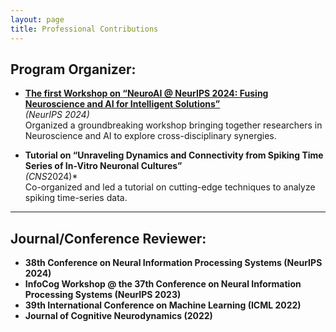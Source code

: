 ```yaml
---
layout: page
title: Professional Contributions
---
```



## Program Organizer:
- **[The first Workshop on “NeuroAI @ NeurIPS 2024: Fusing Neuroscience and AI for Intelligent Solutions”](https://neuroai-workshop.github.io/)**  
  *(NeurIPS 2024)*  
  Organized a groundbreaking workshop bringing together researchers in Neuroscience and AI to explore cross-disciplinary synergies.

- **Tutorial on “Unraveling Dynamics and Connectivity from Spiking Time Series of In-Vitro Neuronal Cultures”**  
  *(CNS*2024)*  
  Co-organized and led a tutorial on cutting-edge techniques to analyze spiking time-series data.

---

## Journal/Conference Reviewer:
- **38th Conference on Neural Information Processing Systems (NeurIPS 2024)**  
- **InfoCog Workshop @ the 37th Conference on Neural Information Processing Systems (NeurIPS 2023)**  
- **39th International Conference on Machine Learning (ICML 2022)**  
- **Journal of Cognitive Neurodynamics (2022)**  


